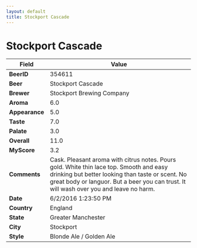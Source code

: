 ```yaml
---
layout: default
title: Stockport Cascade
---
```


# Stockport Cascade

| Field         | Value     |
|---------------|-----------|
| **BeerID** | 354611 |
| **Beer** | Stockport Cascade |
| **Brewer** | Stockport Brewing Company |
| **Aroma** | 6.0 |
| **Appearance** | 5.0 |
| **Taste** | 7.0 |
| **Palate** | 3.0 |
| **Overall** | 11.0 |
| **MyScore** | 3.2 |
| **Comments** | Cask. Pleasant aroma with citrus notes. Pours gold. White thin lace top. Smooth and easy drinking but better looking than taste or scent. No great body or languor. But a beer you can trust. It will wash over you and leave no harm. |
| **Date** | 6/2/2016 1:23:50 PM |
| **Country** | England |
| **State** | Greater Manchester |
| **City** | Stockport |
| **Style** | Blonde Ale / Golden Ale |
